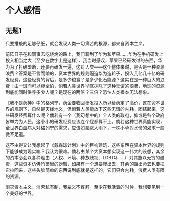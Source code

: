 # 个人感悟

## 无题1

只要推敲的足够仔细，就会发现人类一切痛苦的根源，都来自资本主义。

前阵日子在和同事去吃烧烤的路上，我们聊到了华为和苹果……华为在手机研发上投入相当之大（至少在数字上是这样），我当时感叹，苹果已经研发过的东西，华为为了打破垄断，还要再研发一遍，这对人类——这个整体来说，是否是一种资源浪费？答案是不言而喻的，资本世界的规则逼迫华为造轮子，投入几亿几十亿的研发经费，这些经费的背后，是多少粮食？是多少化石能源？这实在是一种巨大的浪费！由一斑而可以窥全豹，倘若人类世界彻底抹除了这种无谓的浪费，地球的资源到底能同时供养多少人呢？是现在的两倍？三倍？恐怕人类根本无法想象。

《我不是药神》中的格列宁，药企要收回研发投入所以给药定了高价，这在资本世界的规则下，自然是天经地义，但倘若人类能放下这些无谓的内耗，团结起来，这些研发经费算什么呢？倘若有一个（我幻想中的）全人类的政府，抑或是各个政府皆举力为人民，这小小的研发经费应该连个屁都算不上。倘若这种世界真能实现，全世界白血病人对格列宁的需求，应该如瓢泼大雨下，一株小草对水份的渴求一般微不足道。

这不由得又让我想起了《戴森球计划》中的巨构建筑，这些东西在资本世界的规则下能够成为现实嘛？我认为很难。倘若由某个大资本想实现这一伟大的设想，其余的资本必会以各种理由（人权、环境、种族歧视、LGBTQ……）对其施以无穷的谴责，这些资本仿佛竹篓里的螃蟹，如果有一个想要爬出去，其余的豁出命去也要把它拉回来，这些头脑简单的东西说到底就是这样的，它们只会内耗，浪费人类有限的资源。

消灭资本主义，消灭私有制，我辈义不容辞。至少在我活着的时候，我想要见到一个美好的世界。